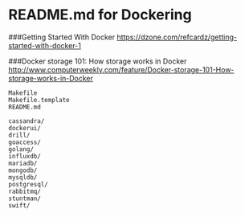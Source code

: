 README.md for Dockering
=======================

###Getting Started With Docker
https://dzone.com/refcardz/getting-started-with-docker-1

###Docker storage 101: How storage works in Docker
http://www.computerweekly.com/feature/Docker-storage-101-How-storage-works-in-Docker

```
Makefile
Makefile.template
README.md
```

```
cassandra/
dockerui/
drill/
goaccess/
golang/
influxdb/
mariadb/
mongodb/
mysqldb/
postgresql/
rabbitmq/
stuntman/
swift/
```
